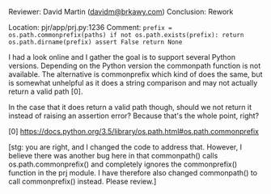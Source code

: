 Reviewer: David Martin (davidm@brkawy.com)
Conclusion: Rework

Location: pjr/app/prj.py:1236
Comment:
    ```
    prefix = os.path.commonprefix(paths)
    if not os.path.exists(prefix):
        return os.path.dirname(prefix)
    assert False
    return None
    ```

I had a look online and I gather the goal is to support several Python versions.
Depending on the Python version the commonpath function is not available. The
alternative is commonprefix which kind of does the same, but is somewhat unhelpful
as it does a string comparison and may not actually return a valid path [0].

In the case that it does return a valid path though, should we not return it
instead of raising an assertion error? Because that's the whole point, right?


[0] https://docs.python.org/3.5/library/os.path.html#os.path.commonprefix

[stg: you are right, and I changed the code to address that.
However, I believe there was another bug here in that commonpath() calls os.path.commonprefix() and completely ignores the commonprefix() function in the prj module.
I have therefore also changed commonpath() to call commonprefix() instead.
Please review.]
